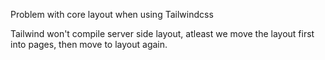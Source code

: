Problem with core layout when using Tailwindcss

Tailwind won't compile server side layout, atleast we move the layout first into pages, then move to layout again.

